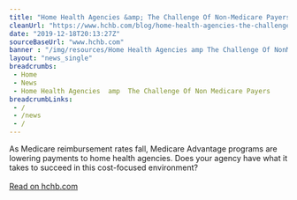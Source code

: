 ```yaml
--- 
title: "Home Health Agencies &amp; The Challenge Of Non-Medicare Payers  "
cleanUrl: "https://www.hchb.com/blog/home-health-agencies-the-challenge-of-non-medicare-payers-1"
date: "2019-12-18T20:13:27Z"
sourceBaseUrl: "www.hchb.com"
banner : "/img/resources/Home Health Agencies amp The Challenge Of NonMedicare Payers.png"
layout: "news_single"
breadcrumbs:
 - Home
 - News
 - Home Health Agencies  amp  The Challenge Of Non Medicare Payers
breadcrumbLinks:
 - / 
 - /news
 - / 
---
```

As Medicare reimbursement rates fall, Medicare Advantage programs are lowering payments to home health agencies. Does your agency have what it takes to succeed in this cost-focused environment?<br><br><a target="_blank" href=https://www.hchb.com/blog/home-health-agencies-the-challenge-of-non-medicare-payers-1>Read on hchb.com</a>
